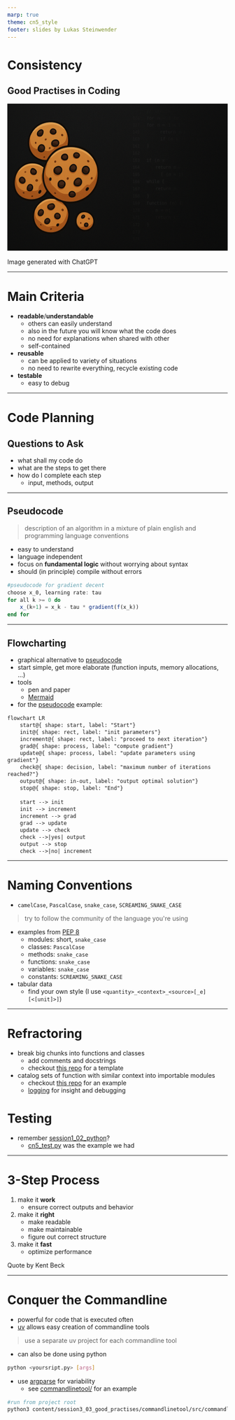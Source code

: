 ```yaml
---
marp: true
theme: cn5_style
footer: slides by Lukas Steinwender
---
```


<!-- _class: titleslide -->
# Consistency
## Good Practises in Coding

![bg](../../gfx/TitlePage.png)
<div class="footnote">Image generated with ChatGPT</div>

---

# Main Criteria

* **readable**/**understandable**
    * others can easily understand
    * also in the future you will know what the code does
    * no need for explanations when shared with other
    * self-contained
* **reusable**
    * can be applied to variety of situations
    * no need to rewrite everything, recycle existing code
* **testable**
    * easy to debug

---
# Code Planning

## Questions to Ask
* what shall my code do
* what are the steps to get there
* how do I complete each step
    * input, methods, output

---
## Pseudocode

> description of an algorithm in a mixture of plain english and programming language conventions

* easy to understand
* language independent
* focus on **fundamental logic** without worrying about syntax
* should (in principle) compile without errors


```julia
#pseudocode for gradient decent
choose x_0, learning rate: tau
for all k >= 0 do
    x_(k+1) = x_k - tau * gradient(f(x_k))
end for           
```

---
## Flowcharting
* graphical alternative to [pseudocode](#pseudocode)
* start simple, get more elaborate (function inputs, memory allocations, ...)
* tools
    * pen and paper
    * [Mermaid](https://mermaid.js.org/)
* for the [pseudocode](#pseudocode) example:
```mermaid
flowchart LR
    start@{ shape: start, label: "Start"}
    init@{ shape: rect, label: "init parameters"}
    increment@{ shape: rect, label: "proceed to next iteration"}
    grad@{ shape: process, label: "compute gradient"}
    update@{ shape: process, label: "update parameters using gradient"}
    check@{ shape: decision, label: "maximum number of iterations reached?"}
    output@{ shape: in-out, label: "output optimal solution"}
    stop@{ shape: stop, label: "End"}

    start --> init
    init --> increment
    increment --> grad 
    grad --> update
    update --> check
    check -->|yes| output
    output --> stop
    check -->|no| increment
```

---

# Naming Conventions
<!-- note on tables: I name all columns lowercase, connected with underscores, ASCII characters only -->
<!-- PEP8: python standards -->
<!-- VSCode linting during development: doesn't highlight custom modules that don't comply with naming conventions -->

* `camelCase`, `PascalCase`, `snake_case`, `SCREAMING_SNAKE_CASE`

> try to follow the community of the language you're using

* examples from [PEP 8](https://peps.python.org/pep-0008/)
    * modules: short, `snake_case`
    * classes: `PascalCase`
    * methods: `snake_case`
    * functions: `snake_case`
    * variables: `snake_case`
    * constants: `SCREAMING_SNAKE_CASE`
* tabular data
    * find your own style (I use `<quantity>_<context>_<source>[_e] [<[unit]>]`)

---
# Refractoring
<!-- see repo-template for examples -->
* break big chunks into functions and classes
    * add comments and docstrings
    * checkout [this repo](https://github.com/TheRedElement/RepoTemplate_LuSt/blob/main/code/_projectbuildingblocks.py) for a template
* catalog sets of function with similar context into importable modules
    * checkout [this repo](https://github.com/TheRedElement/LuStCodeSnippets/blob/dev/lust_codesnippets_py/astronomy/absmag.py) for an example
    * [logging](./../session1_02_python/01_python_slides.md) for insight and debugging

# Testing
* remember [session1_02_python](../session1_02_python/)?
    * [cn5_test.py](../../test/cn5_test.py) was the example we had
---
# 3-Step Process
1. make it **work**
    * ensure correct outputs and behavior
1. make it **right**
    * make readable
    * make maintainable
    * figure out correct structure
1. make it **fast**
    * optimize performance

<div class="footnote">Quote by Kent Beck</div>

---
# Conquer the Commandline

* powerful for code that is executed often
* [uv](./../session3_01_uv_mise/01_uv_mise.md) allows easy creation of commandline tools
> use a separate uv project for each commandline tool

* can also be done using python
```bash
python <yoursript.py> [args]
```
* use [argparse](https://docs.python.org/3/library/argparse.html) for variability
    * see [commandlinetool/](./commandlinetool/) for an example
```bash
#run from project root
python3 content/session3_03_good_practises/commandlinetool/src/commandlinetool/main.py 1 -o "optarg"
```